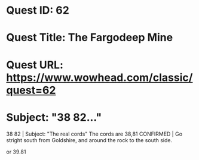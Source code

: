 # Quest ID: 62
# Quest Title: The Fargodeep Mine
# Quest URL: https://www.wowhead.com/classic/quest=62
# Subject: "38 82..."
38 82 | Subject: "The real cords"
The cords are 38,81 CONFIRMED | Go stright south from Goldshire, and around the rock to the south side.

or 39.81